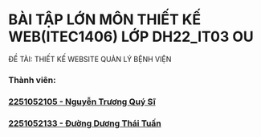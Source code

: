 # BÀI TẬP LỚN MÔN THIẾT KẾ WEB(ITEC1406) LỚP DH22_IT03 OU
ĐỀ TÀI: THIẾT KẾ WEBSITE QUẢN LÝ BỆNH VIỆN
### Thành viên: 
### [2251052105 - Nguyễn Trương Quý Sĩ](https://github.com/copcopne)
### [2251052133 - Đường Dương Thái Tuấn](https://github.com/hyskel)
